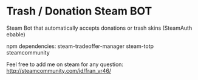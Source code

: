 # Trash / Donation Steam BOT
Steam Bot that automatically accepts donations or trash skins (SteamAuth ebable)

npm dependencies:
steam-tradeoffer-manager
steam-totp
steamcommunity 

Feel free to add me on steam for any question: http://steamcommunity.com/id/fran_vr46/
